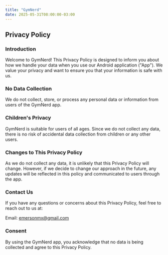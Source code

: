 ```yaml
---
title: "GymNerd"
date: 2025-05-31T08:00:00-03:00
---
```


## Privacy Policy

### Introduction

Welcome to GymNerd! This Privacy Policy is designed to inform you about how
we handle your data when you use our Android application ("App"). We value your
privacy and want to ensure you that your information is safe with us.

### No Data Collection

We do not collect, store, or process any personal data or information from
users of the GymNerd app.

### Children's Privacy

GymNerd is suitable for users of all ages. Since we do not collect any data,
there is no risk of accidental data collection from children or any other
users.

### Changes to This Privacy Policy

As we do not collect any data, it is unlikely that this Privacy Policy will
change. However, if we decide to change our approach in the future, any updates
will be reflected in this policy and communicated to users through the app.

### Contact Us

If you have any questions or concerns about this Privacy Policy, feel free to
reach out to us at:

Email: emersonmx@gmail.com

### Consent

By using the GymNerd app, you acknowledge that no data is being collected and
agree to this Privacy Policy.
